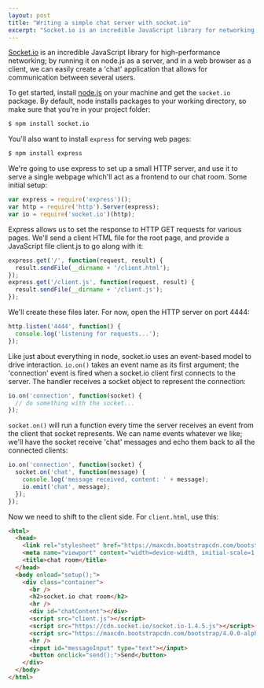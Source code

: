 ```yaml
---
layout: post
title: "Writing a simple chat server with socket.io"
excerpt: "Socket.io is an incredible JavaScript library for networking; by running it on node.js as a server, and in a web browser as a client, we can easily create a 'chat' application that allows for communication between several users."
---
```


[Socket.io](http://socket.io) is an incredible JavaScript library for high-performance networking; by running it on node.js as a server, and in a web browser as a client, we can easily create a 'chat' application that allows for communication between several users.

To get started, install [node.js](https://nodejs.org) on your machine and get the `socket.io` package. By default, node installs packages to your working directory, so make sure that you're in your project folder:

``` sh
$ npm install socket.io
```

You'll also want to install `express` for serving web pages:

``` sh
$ npm install express
```

We're going to use express to set up a small HTTP server, and use it to serve a single webpage which'll act as a frontend to our chat room. Some initial setup:

``` js
var express = require('express')();
var http = require('http').Server(express);
var io = require('socket.io')(http);
```

Express allows us to set the response to HTTP GET requests for various pages. We'll send a client HTML file for the root page, and provide a JavaScript file client.js to go along with it:

``` js
express.get('/', function(request, result) {
  result.sendFile(__dirname + '/client.html');
});
express.get('/client.js', function(request, result) {
  result.sendFile(__dirname + '/client.js');
});
```

We'll create these files later. For now, open the HTTP server on port 4444:

``` js
http.listen('4444', function() {
  console.log('listening for requests...');
});
```

Like just about everything in node, socket.io uses an event-based model to drive interaction. `io.on()` takes an event name as its first argument; the 'connection' event is fired when a socket.io client first connects to the server. The handler receives a socket object to represent the connection:

~~~ js
io.on('connection', function(socket) {
  // do something with the socket...
});
~~~

`socket.on()` will run a function every time the server receives an event from the client that socket represents. We can name events whatever we like; we'll have the socket receive 'chat' messages and echo them back to all the connected clients:

~~~ js
io.on('connection', function(socket) {
  socket.on('chat', function(message) {
    console.log('message received, content: ' + message);
    io.emit('chat', message);
  });
});
~~~

Now we need to shift to the client side. For `client.html`, use this:

~~~ html
<html>
  <head>
    <link rel="stylesheet" href="https://maxcdn.bootstrapcdn.com/bootstrap/4.0.0-alpha.2/css/bootstrap.min.css" integrity="sha384-y3tfxAZXuh4HwSYylfB+J125MxIs6mR5FOHamPBG064zB+AFeWH94NdvaCBm8qnd" crossorigin="anonymous">
    <meta name="viewport" content="width=device-width, initial-scale=1, shrink-to-fit=no">
    <title>chat room</title>
  </head>
  <body onload="setup();">
    <div class="container">
      <br />
      <h2>socket.io chat room</h2>
      <hr />
      <div id="chatContent"></div>
      <script src="client.js"></script>
      <script src="https://cdn.socket.io/socket.io-1.4.5.js"></script>
      <script src="https://maxcdn.bootstrapcdn.com/bootstrap/4.0.0-alpha.2/js/bootstrap.min.js" integrity="sha384-vZ2WRJMwsjRMW/8U7i6PWi6AlO1L79snBrmgiDpgIWJ82z8eA5lenwvxbMV1PAh7" crossorigin="anonymous"></script>
      <hr />
      <input id="messageInput" type="text"></input>
      <button onclick="send();">Send</button>
    </div>
  </body>
</html>
~~~
